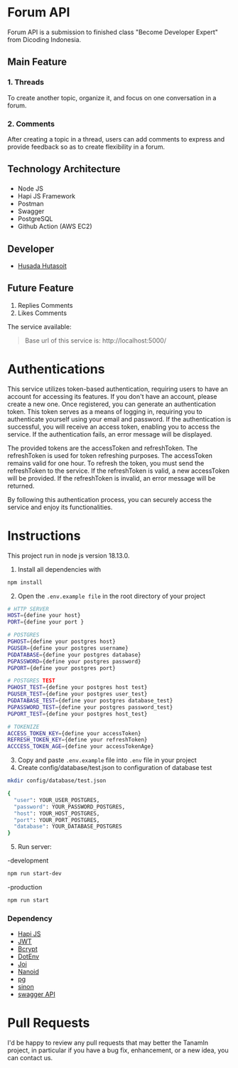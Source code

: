# Forum API  
Forum API is a submission to finished class "Become Developer Expert" from Dicoding Indonesia.

## Main Feature
### 1. Threads <br>
   To create another topic, organize it, and focus on one conversation in a forum.
### 2. Comments <br>
   After creating a topic in a thread, users can add comments to express and provide feedback so as to create flexibility in a forum.

## Technology Architecture

### 
- Node JS
- Hapi JS Framework
- Postman
- Swagger
- PostgreSQL
- Github Action (AWS EC2)

  
##  Developer
- [Husada Hutasoit](https://github.com/husadahts)          

## Future Feature
1. Replies Comments
2. Likes Comments


The service available:
> Base url of this service is: http://localhost:5000/

# Authentications

This service utilizes token-based authentication, requiring users to have an account for accessing its features. If you don't have an account, please create a new one. Once registered, you can generate an authentication token. This token serves as a means of logging in, requiring you to authenticate yourself using your email and password. If the authentication is successful, you will receive an access token, enabling you to access the service. If the authentication fails, an error message will be displayed.

The provided tokens are the accessToken and refreshToken. The refreshToken is used for token refreshing purposes. The accessToken remains valid for one hour. To refresh the token, you must send the refreshToken to the service. If the refreshToken is valid, a new accessToken will be provided. If the refreshToken is invalid, an error message will be returned.

By following this authentication process, you can securely access the service and enjoy its functionalities.

# Instructions
This project run in node js version 18.13.0. 
1. Install all dependencies with
```bash
npm install
```
2. Open the `.env.example file` in the root directory of your project
```bash
# HTTP SERVER
HOST={define your host}
PORT={define your port }

# POSTGRES
PGHOST={define your postgres host}
PGUSER={define your postgres username}
PGDATABASE={define your postgres database}
PGPASSWORD={define your postgres password}
PGPORT={define your postgres port}

# POSTGRES TEST
PGHOST_TEST={define your postgres host test}
PGUSER_TEST={define your postgres user_test}
PGDATABASE_TEST={define your postgres database_test}
PGPASSWORD_TEST={define your postgres password_test}
PGPORT_TEST={define your postgres host_test}

# TOKENIZE
ACCESS_TOKEN_KEY={define your accessToken}
REFRESH_TOKEN_KEY={define your refreshToken}
ACCCESS_TOKEN_AGE={define your accessTokenAge}

```
   
3. Copy and paste `.env.example` file into `.env` file in your project 
4. Create config/database/test.json to configuration of database test
```bash 
mkdir config/database/test.json  
```
```bash
{
  "user": YOUR_USER_POSTGRES,
  "password": YOUR_PASSWORD_POSTGRES,
  "host": YOUR_HOST_POSTGRES,
  "port": YOUR_PORT_POSTGRES,
  "database": YOUR_DATABASE_POSTGRES
}

```

5. Run server:
<P>-development<p>

```bash
npm run start-dev
```
<p>-production<p>

```bash 
npm run start  
```

### Dependency

* [Hapi JS](https://www.npmjs.com/package/hapijs)
* [JWT](https://www.npmjs.com/package/jsonwebtoken)
* [Bcrypt](https://www.npmjs.com/package/bcrypt)
* [DotEnv](https://www.npmjs.com/package/dotenv)
* [Joi](https://www.npmjs.com/package/joi)
* [Nanoid](https://www.npmjs.com/package/nanoid)
* [pg](https://www.npmjs.com/package/pg)
* [sinon](https://www.npmjs.com/package/sinon)
* [swagger API](https://www.npmjs.com/package/hapi-swagger)

# Pull Requests

I'd be happy to review any pull requests that may better the TanamIn project, in particular if you have a bug fix, enhancement, or a new idea, you can contact us.
